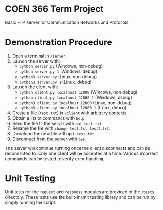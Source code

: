 # COEN 366 Term Project
Basic FTP server for Communication Networks and Protocols

# Demonstration Procedure
1. Open a terminal in `/server`.
2. Launch the server with:
    * `python server.py` (Windows, non-debug)
    * `python server.py 1` (Windows, debug)
    * `python3 server.py` (Linux, non-debug)
    * `python3 server.py 1` (Linux, debug)
3. Launch the client with:
    * `python client.py localhost 12000` (Windows, non-debug)
    * `python client.py localhost 12000 1` (Windows, debug)
    * `python3 client.py localhost 12000` (Linux, non-debug)
    * `python3 client.py localhost 12000 1` (Linux, debug)
4. Create a file (`test.txt`) in `/client` with arbitrary contents.
5. Obtain a list of commands with `help`.
6. Send the file to the server with `put test.txt`.
7. Rename the file with `change test.txt test2.txt`.
8. Download the new file with `get test.txt`.
9. Disconnect from the server with `bye`.

The server will continue running once the client disconnects and can be reconnected to. Only one client will be accepted at a time. Various incorrect commands can be tested to verify error handling.

# Unit Testing
Unit tests for the `request` and `response` modules are provided in the `/tests` directory. These tests use the built-in unit testing library and can be run by simply running the script.